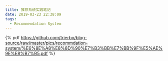```yaml
---
title: 推荐系统实践笔记
date: 2019-03-23 22:38:09
tags:
  - Recommendation System
---
```


{% pdf https://github.com/trierbo/blog-source/raw/master/pics/recommdation-system/%E6%8E%A8%E8%8D%90%E7%B3%BB%E7%BB%9F%E5%AE%9E%E8%B7%B5.pdf %}

